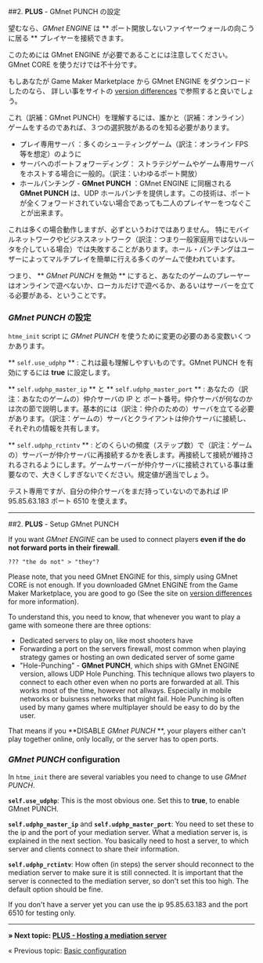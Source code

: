 ##2. **PLUS** - GMnet PUNCH の設定

望むなら、*GMnet ENGINE* は ** ポート開放しないファイヤーウォールの向こうに居る **
プレイヤーを接続できます。

このためには GMnet ENGINE が必要であることには注意してください。
GMnet CORE を使うだけでは不十分です。

もしあなたが Game Maker Marketplace から GMnet ENGINE をダウンロードしたのなら、
詳しい事をサイトの [version differences](./versiondifferences) で参照すると良いでしょう。

これ（訳補：GMnet PUNCH）を理解するには、誰かと（訳補：オンライン）ゲームをするのであれば、３つの選択肢があるのを知る必要があります。

* プレイ専用サーバ ：多くのシューティングゲーム（訳注：オンライン FPS 等を想定）のように
* サーバへのポートフォワーディング：
  ストラテジゲームやゲーム専用サーバをホストする場合に一般的。（訳注：いわゆるポート開放）
* ホールパンチング -  **GMnet PUNCH** ：GMnet ENGINE に同梱される **GMnet PUNCH** は、UDP ホールパンチを提供します。この技術は、ポートが全くフォワードされていない場合であっても二人のプレイヤーをつなぐことが出来ます。

これは多くの場合動作しますが、必ずというわけではありません。
特にモバイルネットワークやビジネスネットワーク（訳注：つまり一般家庭用ではないルータを介している場合）では失敗することがあります。ホール・パンチングはユーザーによってマルチプレイを簡単に行える多くのゲームで使われています。

つまり、 ** *GMnet PUNCH* を無効 ** にすると、あなたのゲームのプレーヤーはオンラインで遊べないか、ローカルだけで遊べるか、あるいはサーバーを立てる必要がある、ということです。

### *GMnet PUNCH* の設定

``htme_init`` script に *GMnet PUNCH* を使うために変更の必要のある変数いくつかあります。

** ``self.use_udphp`` ** : これは最も理解しやすいものです。GMnet PUNCH を有効にするには  **true** に設定します。

** ``self.udphp_master_ip`` ** と ** ``self.udphp_master_port`` ** : あなたの（訳注：あなたのゲームの）仲介サーバの IP と ポート番号。仲介サーバが何なのかは次の節で説明します。基本的には（訳注：仲介のための）サーバを立てる必要があります。（訳注：ゲームの）サーバとクライアントは仲介サーバに接続し、それぞれの情報を共有します。

** ``self.udphp_rctintv`` ** :
どのくらいの頻度（ステップ数）で（訳注：ゲームの）サーバーが仲介サーバに再接続するかを表します。再接続して接続が維持されるされるようにします。ゲームサーバーが仲介サーバに接続されている事は重要なので、大きくしすぎないでください。規定値が適当でしょう。

テスト専用ですが、自分の仲介サーバをまだ持っていないのであれば IP 95.85.63.183 ポート 6510 を使えます。


---
##2. **PLUS** - Setup GMnet PUNCH

If you want *GMnet ENGINE* can be used to connect players **even if the do not forward ports in their firewall**.

    ??? "the do not" > "they"?

Please note, that you need GMnet ENGINE for this, simply using GMnet CORE is not enough. If you downloaded GMnet ENGINE from the Game Maker Marketplace, you are good to go (See the site on [version differences](./versiondifferences) for more information).

To understand this, you need to know, that whenever you want to play a game with someone there are three options:
* Dedicated servers to play on, like most shooters have
* Forwarding a port on the servers firewall, most common when playing strategy games or hosting an own dedicated server of some game
* "Hole-Punching" - **GMnet PUNCH**, which ships with GMnet ENGINE version, allows UDP Hole Punching. This technique allows two players to connect to each other even when no ports are forwarded at all. This works most of the time, however not allways. Especially in mobile networks or buisness networks that might fail. Hole Punching is often used by many games where multiplayer should be easy to do by the user.

That means if you **DISABLE *GMnet PUNCH* **, your players either can't play together online, only locally, or the server has to open ports.

### *GMnet PUNCH* configuration
In ``htme_init`` there are several variables you need to change to use *GMnet PUNCH*.

**``self.use_udphp``**: This is the most obvious one. Set this to **true**, to enable GMnet PUNCH.

**``self.udphp_master_ip``** and **``self.udphp_master_port``**: You need to set these to the ip and the port of your mediation server. What a mediation server is, is explained in the next section. You basically need to host a server, to which server and clients connect to share their information.

**``self.udphp_rctintv``**: How often (in steps) the server should reconnect to the mediation server to make sure it is still connected. It is important that the server is connected to the mediation server, so don't set this too high. The default option should be fine.

If you don't have a server yet you can use the ip 95.85.63.183 and the port 6510 for testing only.

---

**» Next topic: [PLUS - Hosting a mediation server](tutorial/3_udphp2)**

« Previous topic: [Basic configuration](tutorial/1_config)
